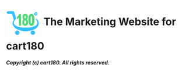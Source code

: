 # <img align="center" src="./logo.png" width="96" height="96" /> The Marketing Website for cart180

#### **_Copyright (c) cart180. All rights reserved._**
